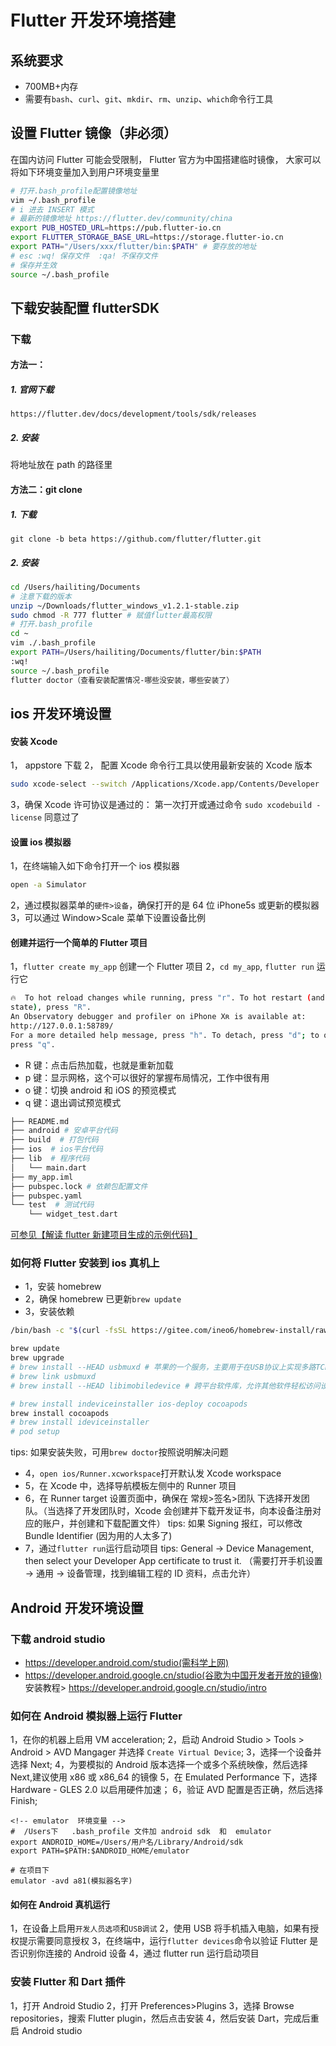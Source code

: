 # Flutter 开发环境搭建

## 系统要求

- 700MB+内存
- 需要有`bash`、`curl`、`git`、`mkdir`、`rm`、`unzip`、`which`命令行工具

## 设置 Flutter 镜像（非必须）

在国内访问 Flutter 可能会受限制， Flutter 官方为中国搭建临时镜像， 大家可以将如下环境变量加入到用户环境变量里

```bash
# 打开.bash_profile配置镜像地址
vim ~/.bash_profile
# i 进去 INSERT 模式
# 最新的镜像地址 https://flutter.dev/community/china
export PUB_HOSTED_URL=https://pub.flutter-io.cn
export FLUTTER_STORAGE_BASE_URL=https://storage.flutter-io.cn
export PATH="/Users/xxx/flutter/bin:$PATH" # 要存放的地址
# esc :wq! 保存文件  :qa! 不保存文件
# 保存并生效
source ~/.bash_profile
```

## 下载安装配置 flutterSDK

### 下载

#### 方法一：

##### 1. 官网下载

`https://flutter.dev/docs/development/tools/sdk/releases`

##### 2. 安装

将地址放在 path 的路径里

#### 方法二：git clone

##### 1. 下载

`git clone -b beta https://github.com/flutter/flutter.git`

##### 2. 安装

```bash
cd /Users/hailiting/Documents
# 注意下载的版本
unzip ~/Downloads/flutter_windows_v1.2.1-stable.zip
sudo chmod -R 777 flutter # 赋值flutter最高权限
# 打开.bash_profile
cd ~
vim ./.bash_profile
export PATH=/Users/hailiting/Documents/flutter/bin:$PATH
:wq!
source ~/.bash_profile
flutter doctor（查看安装配置情况-哪些没安装，哪些安装了）
```

## ios 开发环境设置

#### 安装 Xcode

1， appstore 下载
2， 配置 Xcode 命令行工具以使用最新安装的 Xcode 版本

```bash
sudo xcode-select --switch /Applications/Xcode.app/Contents/Developer
```

3，确保 Xcode 许可协议是通过的： 第一次打开或通过命令 `sudo xcodebuild -license` 同意过了

#### 设置 ios 模拟器

1，在终端输入如下命令打开一个 ios 模拟器

```bash
open -a Simulator
```

2，通过模拟器菜单的`硬件>设备`，确保打开的是 64 位 iPhone5s 或更新的模拟器
3，可以通过 Window>Scale 菜单下设置设备比例

#### 创建并运行一个简单的 Flutter 项目

1，`flutter create my_app` 创建一个 Flutter 项目
2，`cd my_app`, `flutter run` 运行它

```bash
🔥  To hot reload changes while running, press "r". To hot restart (and rebuild
state), press "R".
An Observatory debugger and profiler on iPhone Xʀ is available at:
http://127.0.0.1:58789/
For a more detailed help message, press "h". To detach, press "d"; to quit,
press "q".
```

- R 键：点击后热加载，也就是重新加载
- p 键：显示网格，这个可以很好的掌握布局情况，工作中很有用
- o 键：切换 android 和 iOS 的预览模式
- q 键：退出调试预览模式

```bash
├── README.md
├── android # 安卓平台代码
├── build  # 打包代码
├── ios  # ios平台代码
├── lib  # 程序代码
│   └── main.dart
├── my_app.iml
├── pubspec.lock # 依赖包配置文件
├── pubspec.yaml
└── test  # 测试代码
    └── widget_test.dart
```

[可参见【解读 flutter 新建项目生成的示例代码】](./解读flutter新建项目生成的示例代码.md)

### 如何将 Flutter 安装到 ios 真机上

- 1，安装 homebrew
- 2，确保 homebrew 已更新`brew update`
- 3，安装依赖

```bash
/bin/bash -c "$(curl -fsSL https://gitee.com/ineo6/homebrew-install/raw/master/install.sh)"

brew update
brew upgrade
# brew install --HEAD usbmuxd # 苹果的一个服务，主要用于在USB协议上实现多路TCP连接，将USB通信抽象为TCP通信
# brew link usbmuxd
# brew install --HEAD libimobiledevice # 跨平台软件库，允许其他软件轻松访问设备的文件系统等

# brew install indeviceinstaller ios-deploy cocoapods
brew install cocoapods
# brew install ideviceinstaller
# pod setup
```

tips: 如果安装失败，可用`brew doctor`按照说明解决问题

- 4，`open ios/Runner.xcworkspace`打开默认发 Xcode workspace
- 5，在 Xcode 中，选择导航模板左侧中的 Runner 项目
- 6，在 Runner target 设置页面中，确保在 常规>签名>团队 下选择开发团队。（当选择了开发团队时，Xcode 会创建并下载开发证书，向本设备注册对应的账户，并创建和下载配置文件）
  tips: 如果 Signing 报红，可以修改 Bundle Identifier (因为用的人太多了)
- 7，通过`flutter run`运行启动项目
  tips: General -> Device Management, then select your Developer App certificate to trust it. （需要打开手机设置 -> 通用 -> 设备管理，找到编辑工程的 ID 资料，点击允许）

## Android 开发环境设置

### 下载 android studio

- https://developer.android.com/studio(需科学上网)
- https://developer.android.google.cn/studio(谷歌为中国开发者开放的镜像)
  安装教程> https://developer.android.google.cn/studio/intro

### 如何在 Android 模拟器上运行 Flutter

1，在你的机器上启用 VM acceleration;
2，启动 Android Studio > Tools > Android > AVD Mangager 并选择 `Create Virtual Device`;
3，选择一个设备并选择 Next;
4，为要模拟的 Android 版本选择一个或多个系统映像，然后选择 Next,建议使用 x86 或 x86_64 的镜像
5，在 Emulated Performance 下，选择 Hardware - GLES 2.0 以启用硬件加速；
6，验证 AVD 配置是否正确，然后选择 Finish;

```
<!-- emulator  环境变量 -->
#  /Users下   .bash_profile 文件加 android sdk  和  emulator
export ANDROID_HOME=/Users/用户名/Library/Android/sdk
export PATH=$PATH:$ANDROID_HOME/emulator

# 在项目下
emulator -avd a81(模拟器名字)
```

#### 如何在 Android 真机运行

1，在设备上启用`开发人员选项`和`USB调试`
2，使用 USB 将手机插入电脑，如果有授权提示需要同意授权
3，在终端中，运行`flutter devices`命令以验证 Flutter 是否识别你连接的 Android 设备
4，通过 flutter run 运行启动项目

### 安装 Flutter 和 Dart 插件

1，打开 Android Studio
2，打开 Preferences>Plugins
3，选择 Browse repositories，搜索 Flutter plugin，然后点击安装
4，然后安装 Dart，完成后重启 Android studio
